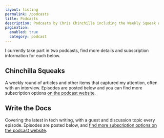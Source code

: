 ```yaml
---
layout: listing
permalink: /podcasts
title: Podcasts
description: Podcasts by Chris Chinchilla including the Weekly Squeak and the Write the Docs podcast.
pagination:
  enabled: true
  category: podcast
---
```


<p>I currently take part in two podcasts, find more details and subscription information for each below.</p>

<h2>Chinchilla Squeaks</h2>

<p>A weekly round of articles and other items that captured my attention, often with an interview. Episodes are posted below and you can find more subscription options <a href="https://anchor.fm/chinchillasqueaks">on the podcast website</a>.</p>

<h2>Write the Docs</h2>

<p>Covering the latest in tech writing, with a guest and discussion topic every episode. Episodes are posted below, and <a href="https://podcast.writethedocs.org/how-to-subscribe/" target="_blank">find more subscription options on the podcast website</a>.</p>
